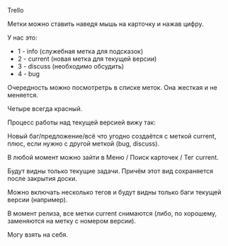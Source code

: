 Trello

Метки можно ставить наведя мышь на карточку и нажав цифру.

У нас это:
- 1 - info (служебная метка для подсказок)
- 2 - current (новая метка для текущей версии)
- 3 - discuss (необходимо обсудить)
- 4 - bug

Очередность можно посмотретрь в списке меток. Она жесткая и не меняется.

Четыре всегда красный.

Процесс работы над текущей версией вижу так:

Новый баг/предложение/всё что угодно создаётся с меткой current, плюс, если нужно с другой меткой (bug, discuss).

В любой момент можно зайти в Меню / Поиск карточек / Тег current.

Будут видны только текущие задачи. Причём этот вид сохраняется после закрытия доски.

Можно включать несколько тегов и будут видны только баги текущей версии (например).

В момент релиза, все метки current снимаются (либо, по хорошему, заменяются на метку с номером версии).

Могу взять на себя.